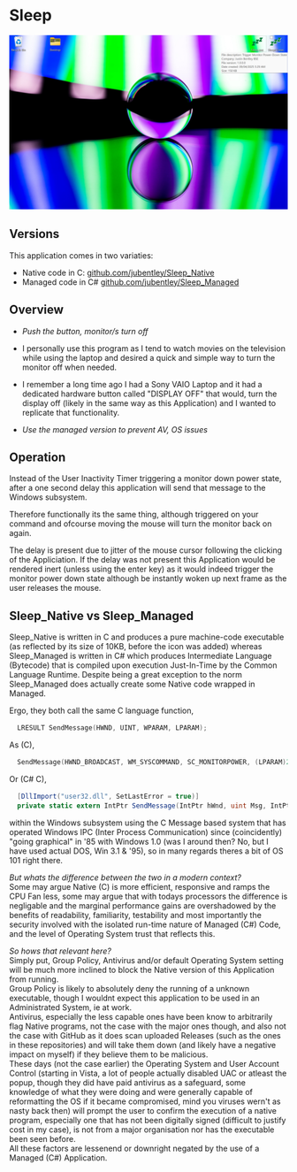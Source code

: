 # Sleep

![og-image](Screenshot%202025-04-16%20134347.jpg)

## Versions
This application comes in two variaties:
* Native code in C: [github.com/jubentley/Sleep_Native ](https://github.com/jubentley/Sleep_Native)
* Managed code in C# [github.com/jubentley/Sleep_Managed](https://github.com/jubentley/Sleep_Managed)

## Overview

* <i>Push the button, monitor/s turn off</i>

* I personally use this program as I tend to watch movies on the television while using the laptop and desired a quick and simple way to turn the monitor off when needed.

* I remember a long time ago I had a Sony VAIO Laptop and it had a dedicated hardware button called "DISPLAY OFF" that would, turn the display off (likely in the same way as this Application) and I wanted to replicate that functionality.

* <i>Use the managed version to prevent AV, OS issues</i>

## Operation

Instead of the User Inactivity Timer triggering a monitor down power state, after a one second delay this application will 
send that message to the Windows 
subsystem.

Therefore functionally its the same thing, although triggered on your command and ofcourse moving the mouse will turn the monitor back on again.

The delay is present due to jitter of the mouse cursor following the clicking of the Appliciation. If the delay was not present this Application would be rendered inert (unless using the enter key) as it would indeed trigger the monitor power down state although be instantly woken up next frame as the user releases the mouse.

## Sleep_Native vs Sleep_Managed
Sleep_Native is written in C and produces a pure machine-code executable (as reflected by its size of 10KB, before the icon was added) whereas Sleep_Managed is written in C# which produces Intermediate Language (Bytecode) that is compiled upon execution Just-In-Time by the Common Language Runtime. Despite being a great exception to the norm Sleep_Managed does actually create some Native code wrapped in Managed.

Ergo, they both call the same C language function,
```C
  LRESULT SendMessage(HWND, UINT, WPARAM, LPARAM);
```
As (C),
```C
  SendMessage(HWND_BROADCAST, WM_SYSCOMMAND, SC_MONITORPOWER, (LPARAM)2);
```
Or (C# C),
```C#
  [DllImport("user32.dll", SetLastError = true)]
  private static extern IntPtr SendMessage(IntPtr hWnd, uint Msg, IntPtr wParam, IntPtr lParam);
```
        
within the Windows subsystem 
using the C Message based system that has operated Windows IPC (Inter Process Communication) since (coincidently) 
"going graphical" in '85 with Windows 1.0 (was I around then? No, but I have used actual DOS, Win 3.1 & '95), so in many regards theres a bit of OS 101 right there.

<i>But whats the difference between the two in a modern context?</i> \
Some may argue Native (C) is more efficient, responsive and ramps the CPU Fan less, some may argue that with todays processors the difference is negligable and 
the marginal performance gains are overshadowed by the benefits of readability, familiarity, testability and most importantly the security involved with the 
isolated run-time nature of Managed (C#) Code, and the level of Operating System trust that reflects this.

<i>So hows that relevant here?</i> \
Simply put, Group Policy, Antivirus and/or default Operating System setting will be much more inclined to block the Native version of this Application from running.<br>
Group Policy is likely to absolutely deny the running of a unknown executable, though I wouldnt expect this application to be used in an Administrated System, ie at work.<br>
Antivirus, especially the less capable ones have been know to arbitrarily flag Native programs, not the case with the major ones though, and also not the case with GitHub as it does scan uploaded Releases (such as the ones in these repositories) and will take them down (and likely have a negative impact on myself) if they believe them to be malicious.<br>
These days (not the case earlier) the Operating System and User Account Control (starting in Vista, a lot of people actually disabled UAC or atleast the popup, though they did have paid antivirus as a safeguard, some knowledge of what they were doing and were generally capable of reformatting the OS if it became compromised, mind you viruses wern't as nasty back then) will prompt the user to confirm the execution of a native program, especially one that has not been digitally signed (difficult to justify cost in my case), is not from a major organisation nor has the executable been seen before.<br>
All these factors are lessenend or downright negated by the use of a Managed (C#) Application.


